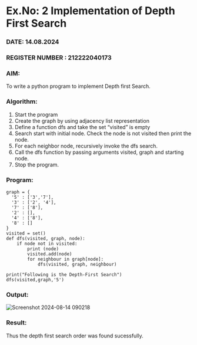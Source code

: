# Ex.No: 2  Implementation of Depth First Search
### DATE: 14.08.2024                                                                          
### REGISTER NUMBER : 212222040173
### AIM: 
To write a python program to implement Depth first Search. 
### Algorithm:
1. Start the program
2. Create the graph by using adjacency list representation
3. Define a function dfs and take the set “visited” is empty 
4. Search start with initial node. Check the node is not visited then print the node.
5. For each neighbor node, recursively invoke the dfs search.
6. Call the dfs function by passing arguments visited, graph and starting node.
7. Stop the program.
### Program:
```
graph = {
  '5' : ['3','7'],
  '3' : ['2', '4'],
  '7' : ['8'],
  '2' : [],
  '4' : ['8'],
  '8' : []
}
visited = set() 
def dfs(visited, graph, node):  
    if node not in visited:
        print (node)
        visited.add(node)
        for neighbour in graph[node]:
            dfs(visited, graph, neighbour)

print("Following is the Depth-First Search")
dfs(visited,graph,'5')
```





### Output:
![Screenshot 2024-08-14 090218](https://github.com/user-attachments/assets/a01874af-8abf-4e12-8824-4ed730edf86e)

### Result:
Thus the depth first search order was found sucessfully.
